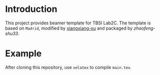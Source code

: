 # Introduction
This project provides beamer template for TBSI Lab2C.
The template is based on `Madrid`, modified by [xiangxiang-xu](https://xiangxiangxu.com/)
and packaged by *zhaofeng-shu33*.

# Example
After cloning this repository, use `xelatex` to compile `main.tex`.
